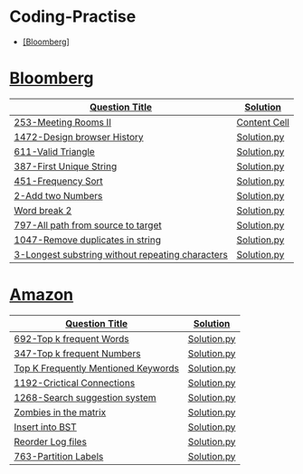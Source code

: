 # Coding-Practise
<p align="center">
    <a href="https://https://leetcode.com/">

    

* [Bloomberg]




# Bloomberg

|Question Title | Solution |
| ------------------------------------------------------------------------ | ------------- |
| [253-Meeting Rooms II](https://leetcode.com/problems/meeting-rooms-ii/)  | [Content Cell](https://github.com/sbsreedh/Coding-Practise/blob/master/meetingRoom2.py)  |
| [1472-Design browser History](https://leetcode.com/problems/design-browser-history/)  | [Solution.py](https://github.com/sbsreedh/Coding-Practise/blob/master/BrowserHistory.py ) |
| [611-Valid Triangle](https://leetcode.com/problems/valid-triangle-number/)|[Solution.py](https://github.com/sbsreedh/Coding-Practise/blob/master/validTriangle.py)|
| [387-First Unique String](https://leetcode.com/problems/first-unique-character-in-a-string/)|[Solution.py](https://github.com/sbsreedh/Coding-Practise/blob/master/firstUniqChar.py)|
|[451-Frequency Sort](https://leetcode.com/problems/sort-characters-by-frequency/)|[Solution.py](https://github.com/sbsreedh/Coding-Practise/blob/master/frequencySort.py)|
|[2-Add two Numbers](https://leetcode.com/problems/add-two-numbers/)|[Solution.py](https://github.com/sbsreedh/Coding-Practise/blob/master/addTwoNumbers.py)|
|[Word break 2](https://leetcode.com/problems/word-break-ii/)| [Solution.py](https://github.com/sbsreedh/Coding-Practise/blob/master/wordBreak2.py)|
|[797-All path from source to target](https://leetcode.com/problems/all-paths-from-source-to-target/)   | [Solution.py](https://github.com/sbsreedh/Coding-Practise/blob/master/allPathsSourceTarget.py)|
|[1047-Remove duplicates in string](https://leetcode.com/problems/remove-all-adjacent-duplicates-in-string/)| [Solution.py](https://github.com/sbsreedh/Coding-Practise/blob/master/removeDuplicates1.py)|
|[3-Longest substring without repeating characters](https://leetcode.com/problems/longest-substring-without-repeating-characters/)| [Solution.py](https://github.com/sbsreedh/Coding-Practise/blob/master/lengthOfLongestSubstring.py)|

# Amazon

|Question Title | Solution |
| ------------------------------------------------------------------------ | ------------- |
| [692-Top k frequent Words](https://leetcode.com/problems/top-k-frequent-words/)  | [Solution.py](https://github.com/sbsreedh/Coding-Practise/blob/master/topKFrequent.py)  |
| [347-Top k frequent Numbers](https://leetcode.com/problems/top-k-frequent-elements/)  | [Solution.py](https://github.com/sbsreedh/Coding-Practise/blob/master/topKFrequentelements.py)   |
| [Top K Frequently Mentioned Keywords](https://leetcode.com/discuss/interview-question/542597/)  | [Solution.py](https://github.com/sbsreedh/Coding-Practise/blob/master/Frequencyofwordsinreviews.py)   |
| [1192-Crictical Connections](https://leetcode.com/problems/critical-connections-in-a-network/)  | [Solution.py](https://github.com/sbsreedh/Coding-Practise/blob/master/criticalConnections.py)   |
| [1268-Search suggestion system](https://leetcode.com/problems/search-suggestions-system/)  | [Solution.py](https://github.com/sbsreedh/Coding-Practise/blob/master/suggestedProducts.py)   |
| [Zombies in the matrix](https://leetcode.com/discuss/interview-question/411357/)  | [Solution.py](https://github.com/sbsreedh/Coding-Practise/blob/master/orangesRotting.py)   |
| [Insert into BST](https://leetcode.com/problems/insert-into-a-binary-search-tree/)  | [Solution.py](https://github.com/sbsreedh/Coding-Practise/blob/master/insertIntoBST.py)   |
| [Reorder Log files](https://leetcode.com/problems/reorder-data-in-log-files/)  | [Solution.py](https://github.com/sbsreedh/Coding-Practise/blob/master/reorderLogFiles.py)   |
| [763-Partition Labels](https://leetcode.com/problems/partition-labels/)  | [Solution.py](https://github.com/sbsreedh/Coding-Practise/blob/master/partitionLabels.py)   |

